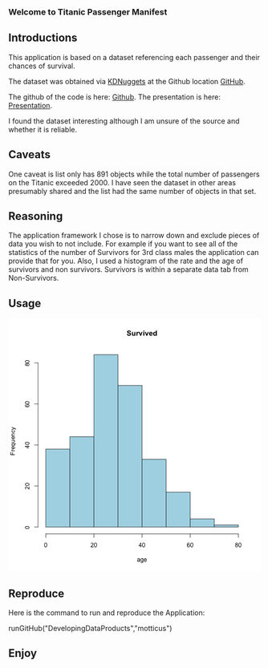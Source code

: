 ### Welcome to Titanic Passenger Manifest

## Introductions

This application is based on a dataset referencing each passenger and their chances of survival.  

The dataset was obtained via [KDNuggets](http://www.kdnuggets.com/datasets/index.html) at the Github location [GitHub](https://github.com/caesar0301/awesome-public-datasets/blob/master/Datasets/titanic.csv.zip).

The github of the code is here: [Github](https://github.com/motticus/DevelopingDataProducts).
The presentation is here: [Presentation](http://motticus.github.io/DevelopingDataProducts/TitanicStudy.html#/).

I found the dataset interesting although I am unsure of the source and whether it is reliable.  

## Caveats
One caveat is list only has 891 objects while the total number of passengers on the Titanic exceeded 2000.  I have seen the dataset in other areas presumably shared and the list had the same number of objects in that set.  

## Reasoning
The application framework I chose is to narrow down and exclude pieces of data you wish to not include.  For example if you want to see all of the statistics of the number of Survivors for 3rd class males the application can provide that for you.  Also, I used a histogram of the rate and the age of survivors and non survivors.  Survivors is within a separate data tab from Non-Survivors.  

## Usage

![plot of chunk unnamed-chunk-1](figure/unnamed-chunk-1-1.png) 

## Reproduce
Here is the command to run and reproduce the Application:

runGitHub("DevelopingDataProducts","motticus")

## Enjoy
